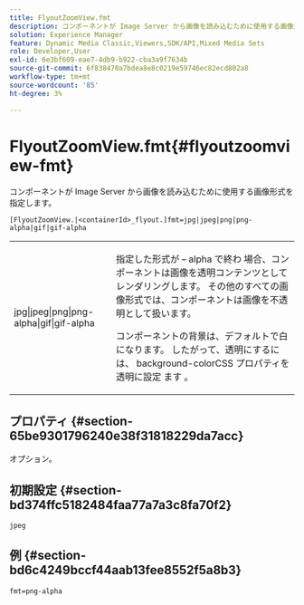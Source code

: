 ```yaml
---
title: FlyoutZoomView.fmt
description: コンポーネントが Image Server から画像を読み込むために使用する画像形式を指定します。
solution: Experience Manager
feature: Dynamic Media Classic,Viewers,SDK/API,Mixed Media Sets
role: Developer,User
exl-id: 6e3bf609-eae7-4db9-b922-cba3a9f7634b
source-git-commit: 6f838470a7bdea8e8c0219e59746ec82ecd802a8
workflow-type: tm+mt
source-wordcount: '85'
ht-degree: 3%

---
```


# FlyoutZoomView.fmt{#flyoutzoomview-fmt}

コンポーネントが Image Server から画像を読み込むために使用する画像形式を指定します。

`[FlyoutZoomView.|<containerId>_flyout.]fmt=jpg|jpeg|png|png-alpha|gif|gif-alpha`

<table id="table_E314540D347D47699C04EB80D20C0721"> 
 <tbody> 
  <tr> 
   <td colname="col1"> <p> <span class="codeph"> jpg|jpeg|png|png-alpha|gif|gif-alpha</span> </p> </td> 
   <td colname="col2"> <p> 指定した形式が – alpha</span> で終わ <span class="codeph"> 場合、コンポーネントは画像を透明コンテンツとしてレンダリングします。 その他のすべての画像形式では、コンポーネントは画像を不透明として扱います。 </p> <p>コンポーネントの背景は、デフォルトで白になります。 したがって、透明にするには、<span class="codeph"> background-color</span>CSS プロパティを透明に設定 <span class="codeph"> ます </span>。 </p> </td> 
  </tr> 
 </tbody> 
</table>

## プロパティ {#section-65be9301796240e38f31818229da7acc}

オプション。

## 初期設定 {#section-bd374ffc5182484faa77a7a3c8fa70f2}

`jpeg`

## 例 {#section-bd6c4249bccf44aab13fee8552f5a8b3}

`fmt=png-alpha`
